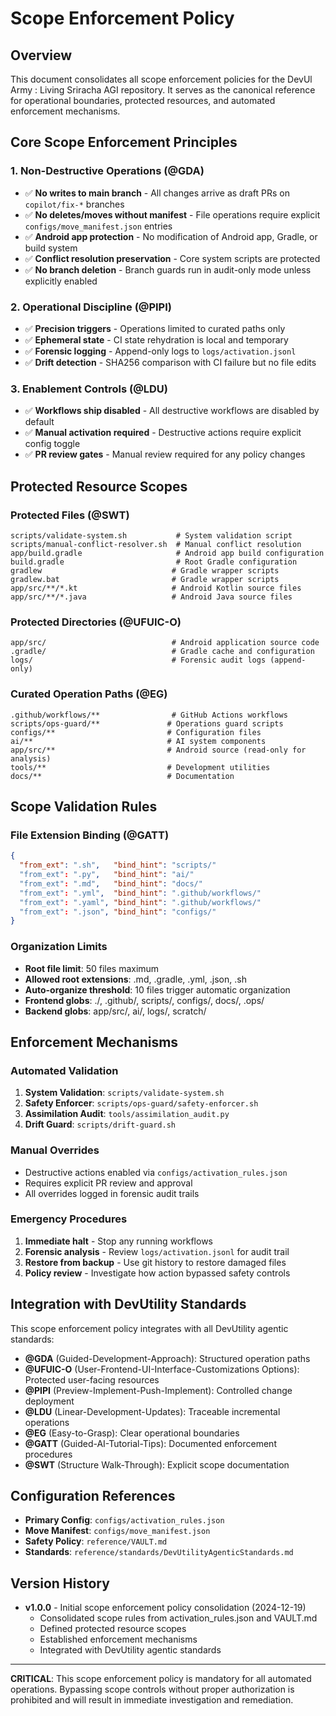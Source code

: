 # Scope Enforcement Policy

## Overview

This document consolidates all scope enforcement policies for the DevUl Army : Living Sriracha AGI repository. It serves as the canonical reference for operational boundaries, protected resources, and automated enforcement mechanisms.

## Core Scope Enforcement Principles

### 1. Non-Destructive Operations (@GDA)
- ✅ **No writes to main branch** - All changes arrive as draft PRs on `copilot/fix-*` branches
- ✅ **No deletes/moves without manifest** - File operations require explicit `configs/move_manifest.json` entries
- ✅ **Android app protection** - No modification of Android app, Gradle, or build system
- ✅ **Conflict resolution preservation** - Core system scripts are protected
- ✅ **No branch deletion** - Branch guards run in audit-only mode unless explicitly enabled

### 2. Operational Discipline (@PIPI)
- ✅ **Precision triggers** - Operations limited to curated paths only
- ✅ **Ephemeral state** - CI state rehydration is local and temporary
- ✅ **Forensic logging** - Append-only logs to `logs/activation.jsonl`
- ✅ **Drift detection** - SHA256 comparison with CI failure but no file edits

### 3. Enablement Controls (@LDU)
- ✅ **Workflows ship disabled** - All destructive workflows are disabled by default
- ✅ **Manual activation required** - Destructive actions require explicit config toggle
- ✅ **PR review gates** - Manual review required for any policy changes

## Protected Resource Scopes

### Protected Files (@SWT)
```
scripts/validate-system.sh           # System validation script
scripts/manual-conflict-resolver.sh  # Manual conflict resolution
app/build.gradle                     # Android app build configuration
build.gradle                         # Root Gradle configuration
gradlew                             # Gradle wrapper scripts
gradlew.bat                         # Gradle wrapper scripts
app/src/**/*.kt                     # Android Kotlin source files
app/src/**/*.java                   # Android Java source files
```

### Protected Directories (@UFUIC-O)
```
app/src/                            # Android application source code
.gradle/                            # Gradle cache and configuration
logs/                               # Forensic audit logs (append-only)
```

### Curated Operation Paths (@EG)
```
.github/workflows/**                # GitHub Actions workflows
scripts/ops-guard/**               # Operations guard scripts
configs/**                         # Configuration files
ai/**                              # AI system components
app/src/**                         # Android source (read-only for analysis)
tools/**                           # Development utilities
docs/**                            # Documentation
```

## Scope Validation Rules

### File Extension Binding (@GATT)
```json
{
  "from_ext": ".sh",   "bind_hint": "scripts/"
  "from_ext": ".py",   "bind_hint": "ai/"
  "from_ext": ".md",   "bind_hint": "docs/"
  "from_ext": ".yml",  "bind_hint": ".github/workflows/"
  "from_ext": ".yaml", "bind_hint": ".github/workflows/"
  "from_ext": ".json", "bind_hint": "configs/"
}
```

### Organization Limits
- **Root file limit**: 50 files maximum
- **Allowed root extensions**: .md, .gradle, .yml, .json, .sh
- **Auto-organize threshold**: 10 files trigger automatic organization
- **Frontend globs**: ./, .github/, scripts/, configs/, docs/, .ops/
- **Backend globs**: app/src/, ai/, logs/, scratch/

## Enforcement Mechanisms

### Automated Validation
1. **System Validation**: `scripts/validate-system.sh`
2. **Safety Enforcer**: `scripts/ops-guard/safety-enforcer.sh`
3. **Assimilation Audit**: `tools/assimilation_audit.py`
4. **Drift Guard**: `scripts/drift-guard.sh`

### Manual Overrides
- Destructive actions enabled via `configs/activation_rules.json`
- Requires explicit PR review and approval
- All overrides logged in forensic audit trails

### Emergency Procedures
1. **Immediate halt** - Stop any running workflows
2. **Forensic analysis** - Review `logs/activation.jsonl` for audit trail
3. **Restore from backup** - Use git history to restore damaged files
4. **Policy review** - Investigate how action bypassed safety controls

## Integration with DevUtility Standards

This scope enforcement policy integrates with all DevUtility agentic standards:
- **@GDA** (Guided-Development-Approach): Structured operation paths
- **@UFUIC-O** (User-Frontend-UI-Interface-Customizations Options): Protected user-facing resources
- **@PIPI** (Preview-Implement-Push-Implement): Controlled change deployment
- **@LDU** (Linear-Development-Updates): Traceable incremental operations
- **@EG** (Easy-to-Grasp): Clear operational boundaries
- **@GATT** (Guided-AI-Tutorial-Tips): Documented enforcement procedures
- **@SWT** (Structure Walk-Through): Explicit scope documentation

## Configuration References

- **Primary Config**: `configs/activation_rules.json`
- **Move Manifest**: `configs/move_manifest.json`
- **Safety Policy**: `reference/VAULT.md`
- **Standards**: `reference/standards/DevUtilityAgenticStandards.md`

## Version History

- **v1.0.0** - Initial scope enforcement policy consolidation (2024-12-19)
  - Consolidated scope rules from activation_rules.json and VAULT.md
  - Defined protected resource scopes
  - Established enforcement mechanisms
  - Integrated with DevUtility agentic standards

---

**CRITICAL**: This scope enforcement policy is mandatory for all automated operations. Bypassing scope controls without proper authorization is prohibited and will result in immediate investigation and remediation.